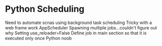 # Python Scheduling

Need to automate scnas using background task scheduling
Tricky with a web frame work
AppScheduler
Spawning multiple jobs...couldn't figure out why
Setting use_reloader=False
Define job in main section so that it is executed only once
Python noob